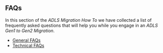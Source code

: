 ## FAQs

In this section of the *ADLS Migration How To* we have collected a list of frequently asked questions that will help you while you engage in an *ADLS Gen1 to Gen2 Migration*. 


* [General FAQs](GeneralFAQs.md)
* [Technical FAQs](TechnicalFAQs.md)